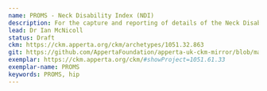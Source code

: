 ```yaml
---
name: PROMS - Neck Disability Index (NDI)
description: For the capture and reporting of details of the Neck Disability Index Questionnaire.
lead: Dr Ian McNicoll
status: Draft
ckm: https://ckm.apperta.org/ckm/archetypes/1051.32.863
git: https://github.com/AppertaFoundation/apperta-uk-ckm-mirror/blob/master/local/archetypes/entry/observation/openEHR-EHR-OBSERVATION.Neck_Disability_Index.v0.adl
exemplar: https://ckm.apperta.org/ckm/#showProject=1051.61.33
exemplar-name: PROMS
keywords: PROMS, hip
---
```

